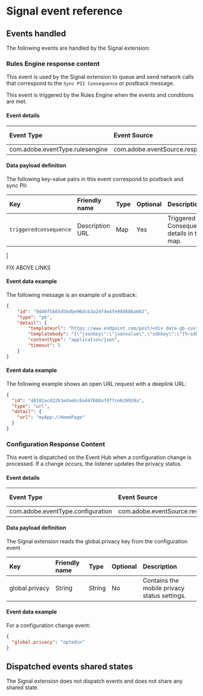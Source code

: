 # Signal event reference

## Events handled

The following events are handled by the Signal extension:

### Rules Engine response content

This event is used by the Signal extension to queue and send network calls that correspond to the `Sync PII Consequence` or postback message.

This event is triggered by the Rules Engine when the events and conditions are met.

#### Event details

| **Event Type**                  | **Event Source**                      | **Paired** | **Paired Event** |
| :------------------------------ | :------------------------------------ | :--------- | :--------------- |
| com.adobe.eventType.rulesengine | com.adobe.eventSource.responseContent | No         | -                |

#### Data payload definition

The following key-value pairs in this event correspond to postback and sync PII:

| Key                    | Friendly name   | Type | Optional | Description                               |
| :--------------------- | :-------------- | :--- | :------- | :---------------------------------------- |
| `triggeredconsequence` | Description URL | Map  | Yes      | Triggered Consequence details in the map. |

<!-- For the detailed description of each rule consequence, see the following pages: [Postback consequence](../rules-engine/technical-details.md#postback-consequence) [Sync PII consequence](../rules-engine/technical-details.md#sync-pii-consequence) [Open URL consequence](../rules-engine/technical-details.md#open-url-consequence) -->

|

FIX ABOVE LINKS

#### Event data example

The following message is an example of a postback:

```json
{
    "id": "9d40f5665d5bdbe96dcb3a24f4e4fe98d686a602",
    "type": "pb",
    "detail": {
        "templateurl": "https://www.endpoint.com/post/<div data-gb-custom-block data-tag="urlenc"></div>",
        "templatebody": "{\"jsonkey\":\"jsonvalue\",\"sdkkey\":\"{%~sdkver%}\"}",
        "contenttype": "application/json",
        "timeout": 5
    }
}
```

#### Event data example

The following example shows an open URL request with a deeplink URL:

```json
{
  "id": "48181acd22b3edaebc8a447868a7df7ce629920a",
  "type": "url",
  "detail": {
    "url": "myApp://HomePage"
  }
}
```

### Configuration Response Content

This event is dispatched on the Event Hub when a configuration change is processed. If a change occurs, the listener updates the privacy status.

#### Event details

| **Event Type**                    | **Event Source**                      | **Paired** | **Paired Event** |
| :-------------------------------- | :------------------------------------ | :--------- | :--------------- |
| com.adobe.eventType.configuration | com.adobe.eventSource.responseContent | No         | N/A              |

#### Data payload definition

The Signal extension reads the global.privacy key from the configuration event.

| Key            | Friendly name | Type   | Optional | Description                                  |
| :------------- | :------------ | :----- | :------- | :------------------------------------------- |
| global.privacy | String        | String | No       | Contains the mobile privacy status settings. |

#### Event data example

For a configuration change event:

```json
{
  "global.privacy": "optedin"
}
```

## Dispatched events shared states

The Signal extension does not dispatch events and does not share any shared state.
